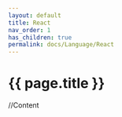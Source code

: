 ```yaml
---
layout: default
title: React
nav_order: 1
has_children: true
permalink: docs/Language/React
---
```


{{ page.title }}
======================

//Content